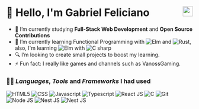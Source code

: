 # 👋 Hello, I'm Gabriel Feliciano <img src="https://user-images.githubusercontent.com/5679180/79618120-0daffb80-80be-11ea-819e-d2b0fa904d07.gif" width="27px" align="right">

- 🔭 I’m currently studying <strong>Full-Stack Web Development</strong> and <strong>Open Source Contributions</strong>
- 🌱 I’m currently learning Functional Programming with <img src="https://img.shields.io/badge/-Elm-lightgreen?logo=elm&logoColor=black&style=flat-square" alt="Elm"> and <img src="https://img.shields.io/badge/-Rust-orange?logo=rust&logoColor=black&style=flat-square" alt="Rust">, also, I'm learning <img src="https://img.shields.io/badge/-Unity-snow?logo=unity&logoColor=black&style=flat-square" alt="Elm"> with <img src="https://img.shields.io/badge/-C%23-964d92?logo=csharp&logoColor=white&style=flat-square" alt="C sharp">
- 🔍 I’m looking to create small projects to boost my learning.
- ⚡ Fun fact: I really like games and channels such as VanossGaming.

### 👨‍💻 *Languages*, *Tools* and *Frameworks* I had used

<!-- <== Blank Character ==> (⠀) -->
<p float="left">
  <img src="https://img.shields.io/badge/-HTML5-red?logo=html5&logoColor=white&style=for-the-badge" alt="HTML5">
  <img src="https://img.shields.io/badge/-CSS-blue?logo=css3&logoColor=white&style=for-the-badge" alt="CSS">
  <img src="https://img.shields.io/badge/-Javascript-yellow?logo=javascript&logoColor=white&style=for-the-badge" alt="Javascript">
  <img src="https://img.shields.io/badge/-typescript-2f74c0?logo=typescript&logoColor=white&style=for-the-badge" alt="Typescript">
  <img src="https://img.shields.io/badge/-ReactJs-61DAFB?logo=react&logoColor=black&style=for-the-badge" alt="React JS">
  <img src="https://img.shields.io/badge/-Wiring-%2300599C.svg?&logo=C&style=for-the-badge&logoColor=white" alt="C">
  <img src="https://img.shields.io/badge/-git-orange.svg?&logo=git&style=for-the-badge&logoColor=white" alt="Git">
  <img src="https://img.shields.io/badge/-node%20js-2ea51d.svg?&logo=git&style=for-the-badge&logoColor=white" alt="Node JS">
  <img src="https://img.shields.io/badge/-Nest JS-d9224c.svg?&logo=nestjs&style=for-the-badge&logoColor=white" alt="Nest JS">
  <img src="https://img.shields.io/badge/-Ubuntu-f75421.svg?&logo=ubuntu&style=for-the-badge&logoColor=white" alt="Nest JS">
<p>
